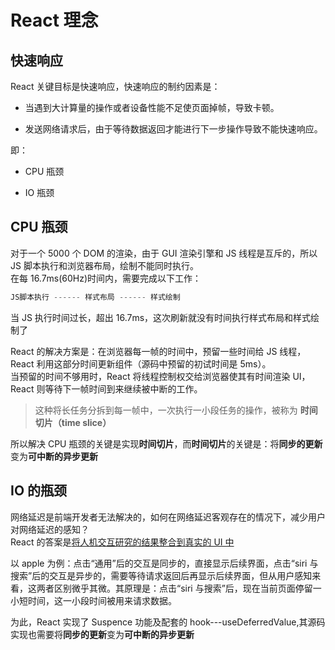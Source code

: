 # React 理念

## 快速响应

React 关键目标是快速响应，快速响应的制约因素是：

- 当遇到大计算量的操作或者设备性能不足使页面掉帧，导致卡顿。

- 发送网络请求后，由于等待数据返回才能进行下一步操作导致不能快速响应。

即：

- CPU 瓶颈

- IO 瓶颈

## CPU 瓶颈

对于一个 5000 个 DOM 的渲染，由于 GUI 渲染引擎和 JS 线程是互斥的，所以 JS 脚本执行和浏览器布局，绘制不能同时执行。  
在每 16.7ms(60Hz)时间内，需要完成以下工作：

```javascript
JS脚本执行 ------ 样式布局 ------ 样式绘制
```

当 JS 执行时间过长，超出 16.7ms，这次刷新就没有时间执行样式布局和样式绘制了

React 的解决方案是：在浏览器每一帧的时间中，预留一些时间给 JS 线程，React 利用这部分时间更新组件（源码中预留的初试时间是 5ms）。  
当预留的时间不够用时，React 将线程控制权交给浏览器使其有时间渲染 UI，React 则等待下一帧时间到来继续被中断的工作。

> 这种将长任务分拆到每一帧中，一次执行一小段任务的操作，被称为 **时间切片（time slice）**

所以解决 CPU 瓶颈的关键是实现**时间切片**，而**时间切片**的关键是：将**同步的更新**变为**可中断的异步更新**

## IO 的瓶颈

网络延迟是前端开发者无法解决的，如何在网络延迟客观存在的情况下，减少用户对网络延迟的感知？  
React 的答案是[将人机交互研究的结果整合到真实的 UI 中](https://zh-hans.reactjs.org/docs/concurrent-mode-intro.html#putting-research-into-production)

以 apple 为例：点击“通用”后的交互是同步的，直接显示后续界面，点击“siri 与搜索”后的交互是异步的，需要等待请求返回后再显示后续界面，但从用户感知来看，这两者区别微乎其微。其原理是：点击“siri 与搜索”后，现在当前页面停留一小短时间，这一小段时间被用来请求数据。

为此，React 实现了 Suspence 功能及配套的 hook---useDeferredValue,其源码实现也需要将**同步的更新**变为**可中断的异步更新**
